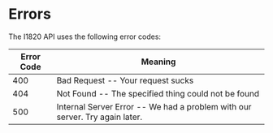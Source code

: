 # Errors

The I1820 API uses the following error codes:


Error Code | Meaning
---------- | -------
400        | Bad Request -- Your request sucks
404        | Not Found -- The specified thing could not be found
500        | Internal Server Error -- We had a problem with our server. Try again later.

